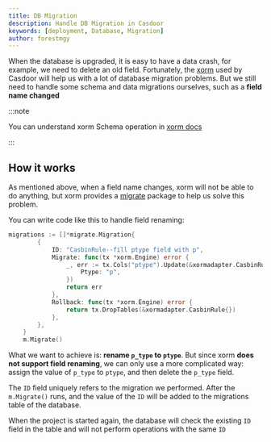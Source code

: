 ```yaml
---
title: DB Migration
description: Handle DB Migration in Casdoor
keywords: [deployment, Database, Migration]
author: forestmgy
---
```


When the database is upgraded, it is easy to have a data crash, for example, we need to delete an old field.  Fortunately, the [xorm](https://xorm.io/) used by Casdoor will help us with a lot of database migration problems. But we still need to handle some schema and data migrations ourselves, such as a **field name changed**

:::note

You can understand xorm Schema operation in [xorm docs](https://xorm.io/docs/chapter-03/readme/)

:::

## How it works

As mentioned above, when a field name changes, xorm will not be able to do anything, but xorm provides a [migrate](https://gitea.com/xorm/xorm/src/branch/master/migrate) package to help us solve this problem.

You can write code like this to handle field renaming:

```go
migrations := []*migrate.Migration{
		{
			ID: "CasbinRule--fill ptype field with p",
			Migrate: func(tx *xorm.Engine) error {
				_, err := tx.Cols("ptype").Update(&xormadapter.CasbinRule{
					Ptype: "p",
				})
				return err
			},
			Rollback: func(tx *xorm.Engine) error {
				return tx.DropTables(&xormadapter.CasbinRule{})
			},
		},
	}
	m.Migrate()
```

What we want to achieve is: **rename `p_type` to `ptype`**. But since xorm **does not support field renaming**, we can only use a more complicated way: assign the value of `p_type` to `ptype`, and then delete the `p_type` field.

The `ID` field uniquely refers to the migration we performed. After the `m.Migrate()` runs, and the value of the `ID` will be added to the migrations table of the database.

When the project is started again, the database will check the existing `ID` field in the table and will not perform operations with the same `ID`